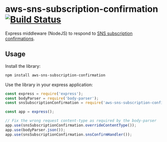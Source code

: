 # aws-sns-subscription-confirmation [![Build Status](https://travis-ci.org/Collaborne/aws-sns-subscription-confirmation.svg?branch=master)](https://travis-ci.org/Collaborne/aws-sns-subscription-confirmation)

Express middleware (NodeJS) to respond to [SNS subscription confirmations](http://docs.aws.amazon.com/sns/latest/dg/SendMessageToHttp.html).

## Usage

Install the library:

```bash
npm install aws-sns-subscription-confirmation
```

Use the library in your express application:

```javascript
const express = require('express');
const bodyParser = require('body-parser');
const snsSubscriptionConfirmation = require('aws-sns-subscription-confirmation');

const app = express();

// Fix the wrong request content-type as required by the body-parser
app.use(snsSubscriptionConfirmation.overrideContentType());
app.use(bodyParser.json());
app.use(snsSubscriptionConfirmation.snsConfirmHandler());
```

